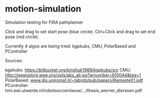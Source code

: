 motion-simulation
=================

Simulation testing for FIRA pathplanner

Click and drag to set start pose (blue circle).
Ctrl+Click and drag to set end pose (red circle).

Currently 4  algos are being tried: kgpkubs, CMU, PolarBased and PController

Sources:

kgpkubs: https://bitbucket.org/kinshuk1989/kgpkubs/src
CMU: http://ieeexplore.ieee.org/xpls/abs_all.jsp?arnumber=810044&tag=1
PolarBased: www.dis.uniroma1.it/~labrob/pub/papers/Ramsete01.pdf
PController: hmi.ewi.utwente.nl/robotsoccernieuw/.../thesis_werner_dierssen.pdf‎

